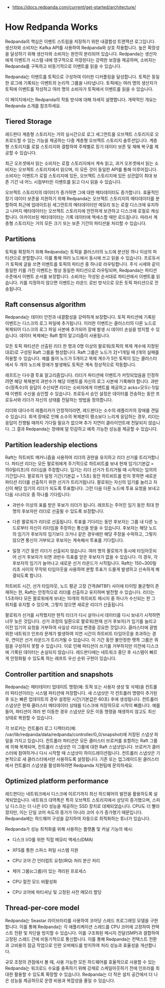 - https://docs.redpanda.com/current/get-started/architecture/

# How Redpanda Works
Redpanda의 핵심은 이벤트 스트림을 저장하기 위한 내결함성 트랜잭션 로그입니다. 생산자와 소비자는 Kafka API를 사용하여 Redpanda와 상호 작용합니다. 높은 확장성을 달성하기 위해 생산자와 소비자는 완전히 분리되어 있습니다. Redpanda는 생산자에게 이벤트가 시스템 내에 영구적으로 저장된다는 강력한 보장을 제공하며, 소비자는 Redpanda를 구독하고 비동기적으로 이벤트를 읽을 수 있습니다.

Redpanda는 이벤트를 토픽으로 구성하여 이러한 디커플링을 달성합니다. 토픽은 동일한 로그에 기록되는 이벤트의 논리적 그룹을 나타냅니다. 토픽에는 여러 명의 생산자가 토픽에 이벤트를 작성하고 여러 명의 소비자가 토픽에서 이벤트를 읽을 수 있습니다.

이 페이지에서는 Redpanda의 작동 방식에 대해 자세히 설명합니다. 개략적인 개요는 Redpanda 소개를 참조하세요.

## Tiered Storage
레드판다 계층형 스토리지는 거의 실시간으로 로그 세그먼트를 오브젝트 스토리지로 오프로드할 수 있는 기능을 제공하는 다중 계층형 오브젝트 스토리지 솔루션입니다. 계층형 스토리지를 로컬 스토리지와 결합하여 주제별로 장기 데이터 보존 및 재해 복구를 제공할 수 있습니다.

최근 오프셋에서 읽는 소비자는 로컬 스토리지에서 계속 읽고, 과거 오프셋에서 읽는 소비자는 오브젝트 스토리지에서 읽으며, 이 모든 것이 동일한 API를 통해 이루어집니다. 소비자는 이벤트가 로컬 스토리지에 있든, 오브젝트 스토리지에 있든 상관없이 최대 보존 기간 내 어느 시점부터든 이벤트를 읽고 다시 읽을 수 있습니다.

오브젝트 스토리지의 데이터가 증가하면 그에 대한 메타데이터도 증가합니다. 효율적인 장기 데이터 보존을 지원하기 위해 Redpanda는 오브젝트 스토리지의 메타데이터를 분할하여 최근에 업데이트된 세그먼트의 메타데이터만 메모리 또는 로컬 디스크에 유지하고 나머지 메타데이터는 오브젝트 스토리지에 안전하게 보관하고 디스크에 로컬로 캐싱합니다. 아카이브된 메타데이터는 기록 데이터에 액세스할 때만 로드됩니다. 따라서 계층형 스토리지는 거의 모든 크기 또는 보존 기간의 파티션을 처리할 수 있습니다.

## Partitions
토픽을 확장하기 위해 Redpanda는 토픽을 클러스터의 노드에 분산된 하나 이상의 파티션으로 분할합니다. 이를 통해 여러 노드에서 동시에 쓰고 읽을 수 있습니다. 프로듀서가 토픽에 글을 쓰면 이벤트를 토픽의 파티션 중 하나로 라우팅합니다. 주식 시세와 같이 동일한 키를 가진 이벤트는 항상 동일한 파티션으로 라우팅되며, Redpanda는 파티션 수준에서 이벤트 순서를 보장합니다. 소비자는 작성된 순서대로 파티션에서 이벤트를 읽습니다. 키를 지정하지 않으면 이벤트는 라운드 로빈 방식으로 모든 토픽 파티션으로 전송됩니다.

## Raft consensus algorithm
Redpanda는 데이터 안전과 내결함성을 강력하게 보장합니다. 토픽 파티션에 기록된 이벤트는 디스크의 로그 파일에 추가됩니다. 이러한 이벤트는 클러스터의 다른 노드로 복제되어 디스크의 로그 파일 사본에 추가되어 장애 발생 시 데이터 손실을 방지할 수 있습니다. 데이터 복제에는 Raft 합의 알고리즘이 사용됩니다.

모든 토픽 파티션은 선출된 리더 한 명과 0명 이상의 팔로워(토픽의 복제 계수에 지정된 대로)로 구성된 Raft 그룹을 형성합니다. Raft 그룹은 노드가 2ƒ+1개일 때 ƒ개의 실패를 허용할 수 있습니다. 예를 들어 노드가 5개이고 복제 계수가 5인 토픽이 있는 클러스터에서 두 개의 노드에 장애가 발생해도 토픽은 계속 정상적으로 작동합니다.

래프트는 다수결 투표 알고리즘입니다. 리더가 파티션에 이벤트가 커밋되었음을 인정하려면 해당 복제본의 과반수가 해당 이벤트를 자신의 로그 사본에 기록해야 합니다. 과반수(정족수)의 응답이 수신되면 리더는 소비자에게 이벤트를 제공하고 acks=모두(-1)일 때 이벤트 수신을 승인할 수 있습니다. 프로듀서 승인 설정은 데이터를 전송하는 동안 프로듀서와 리더가 자신의 상태를 전달하는 방법을 정의합니다.

리더와 대다수의 레플리카가 안정적이라면, 레드판다는 소수의 레플리카의 장애를 견딜 수 있습니다. 회색 장애로 인해 소수의 복제본이 평소보다 느리게 응답하는 경우, 리더는 응답이 진행될 때까지 기다릴 필요가 없으며 추가 지연이 클라이언트에 전달되지 않습니다. 그 결과 Redpanda는 장애에 덜 민감하고 예측 가능한 성능을 제공할 수 있습니다.

## Partition leadership elections
Raft는 하트비트 메커니즘을 사용하여 리더의 권한을 유지하고 리더 선거를 트리거합니다. 파티션 리더는 모든 팔로워에게 주기적으로 하트비트를 보내 현재 임기(기본값 = 150밀리초)의 리더십을 주장합니다. 임기는 리더 선거가 트리거될 때 시작되는 임의의 기간입니다. 팔로워가 일정 기간(기본값 = 1.5초) 동안 하트비트를 받지 못하면 새로운 파티션 리더를 선출하기 위한 선거가 트리거됩니다. 팔로워는 자신의 임기를 늘리고 자신이 해당 임기의 리더가 되도록 투표합니다. 그런 다음 다른 노드에 투표 요청을 보내고 다음 시나리오 중 하나를 기다립니다:
- 과반수 이상의 표를 받은 후보가 리더가 됩니다. 래프트는 주어진 임기 동안 최대 한 명의 후보자만 리더로 선출될 수 있도록 보장합니다.

- 다른 팔로워가 리더로 선출됩니다. 투표를 기다리는 동안 후보자는 그룹 내 다른 노드로부터 자신이 리더임을 주장하는 통신을 받을 수 있습니다. 후보자는 해당 노드의 임기가 후보자의 임기보다 크거나 같은 경우에만 해당 주장을 수락하고, 그렇지 않으면 통신이 거부되고 후보자는 계속해서 투표를 기다립니다.

- 일정 기간 동안 리더가 선출되지 않습니다. 여러 명의 팔로워가 동시에 타임아웃되어 선거 후보자가 되면 과반수 득표를 얻은 후보자가 없을 수 있습니다. 이 경우, 각 후보자의 임기가 늘어나고 새로운 선거 라운드가 시작됩니다. Raft는 150~300밀리초 사이의 무작위 타임아웃을 사용하여 분할 투표가 드물게 발생하고 신속하게 해결되도록 합니다.

하트비트 시간, 선거 타임아웃, 노드 평균 고장 간격(MTBF) 사이에 타이밍 불균형이 존재하는 한, Raft는 안정적으로 리더를 선출하고 유지하며 발전할 수 있습니다. 리더는 1.5초마다 모든 팔로워에게 보내는 10개의 하트비트 메시지 중 하나가 수신되는 한 그 위치를 유지할 수 있으며, 그렇지 않으면 새로운 리더가 선출됩니다.

팔로워가 선거를 시작했지만 현직 리더가 다시 살아나서 데이터를 다시 보내기 시작하면 너무 늦은 것입니다. 선거 과정의 일환으로 팔로워(현재 선거 후보자)가 임기를 늘리고 이전 임기의 요청을 거부하여 사실상 리더십 변경을 강요한 것입니다. 클러스터에 광범위한 네트워크 인프라 문제가 발생하여 지연 시간이 하트비트 타임아웃을 초과하는 경우, 연이은 선거 라운드가 트리거될 수 있습니다. 이 기간 동안 불안정한 뗏목 그룹은 쿼럼을 구성하지 못할 수 있습니다. 이로 인해 파티션이 쓰기를 거부하지만 이전에 디스크에 기록된 데이터는 손실되지 않습니다. 레드판다에는 네트워크 중단 후 시스템이 빠르게 안정화될 수 있도록 하는 래프트 우선 순위 구현이 있습니다.

## Controller partition and snapshots
Redpanda는 메타데이터 업데이트 명령(예: 토픽 또는 사용자 생성 및 삭제)을 컨트롤러 파티션이라는 시스템 파티션에 저장합니다. 새 스냅샷은 각 컨트롤러 명령이 추가된 후 또는 빠른 업데이트의 경우 설정된 시간(기본값은 60초) 후에 생성됩니다. 컨트롤러 스냅샷은 현재 클러스터 메타데이터 상태를 디스크에 저장하므로 시작이 빠릅니다. 예를 들어, 파티션이 여러 번 이동한 경우 스냅샷은 모든 이동 명령을 재생하지 않고도 최신 상태로 복원할 수 있습니다.

각 브로커는 컨트롤러 로그 디렉터리(예: /var/lib/redpanda/data/redpanda/controller/0_0/snapshot)에 저장된 스냅샷 파일을 가지고 있습니다. 컨트롤러 파티션은 모든 클러스터 브로커를 포함하는 Raft 그룹에 의해 복제되며, 컨트롤러 스냅샷은 이 그룹에 대한 Raft 스냅샷입니다. 브로커가 클러스터에 참여하거나 다시 시작할 때 스냅샷이 하이드레이션됩니다. 컨트롤러 스냅샷은 기본적으로 새 클러스터에서만 사용하도록 설정됩니다. 기존 또는 업그레이드된 클러스터에서 컨트롤러 스냅샷을 활성화하려면 Redpanda 지원팀에 문의하세요.

## Optimized platform performance
레드판다는 네트워크에서 디스크에 이르기까지 최신 하드웨어의 발전을 활용하도록 설계되었습니다. 네트워크 대역폭은 특히 오브젝트 스토리지에서 상당히 증가했으며, 스피닝 디스크는 더 나은 I/O 성능을 제공하는 SSD 장치로 대체되었습니다. CPU도 더 빨라졌지만, 이는 단일 코어 속도의 증가가 아니라 코어 수가 증가했기 때문입니다. Redpanda에는 하드웨어 구성을 감지하여 자동으로 최적화하는 튜너가 있습니다.

Redpanda가 성능 최적화를 위해 사용하는 플랫폼 및 커널 기능의 예시:

- 디스크 I/O를 위한 직접 메모리 액세스(DMA)

- XFS를 통한 스파스 파일 시스템 지원

- CPU 코어 간 인터럽트 요청(IRQ) 처리 분산 처리

- 제어 그룹(c그룹)이 있는 격리된 프로세스

- CPU 절전 모드 비활성화

- CPU 코어에 파티셔닝 및 고정된 사전 메모리 할당

## Thread-per-core model
Redpanda는 Seastar 라이브러리를 사용하여 코어당 스레드 프로그래밍 모델을 구현합니다. 이를 통해 Redpanda는 각 애플리케이션 스레드를 CPU 코어에 고정하여 컨텍스트 전환 및 차단을 방지할 수 있습니다. 이를 구조화된 메시지 전달(SMP)과 결합하여 고정된 스레드 간에 비동기적으로 통신합니다. 이를 통해 Redpanda는 컨텍스트 전환과 고비용의 잠금 작업으로 인한 오버헤드를 방지하여 처리 성능과 효율성을 개선합니다.

규모 조정의 관점에서 볼 때, 사용 가능한 모든 하드웨어를 효율적으로 사용할 수 있는 Redpanda는 워크로드 수요를 충족하기 위해 강제로 스케일아웃하기 전에 인프라를 최대한 활용할 수 있도록 확장할 수 있습니다. Redpanda는 더 작은 설치 공간에서 더 나은 성능을 제공하므로 운영 비용과 복잡성을 줄일 수 있습니다.